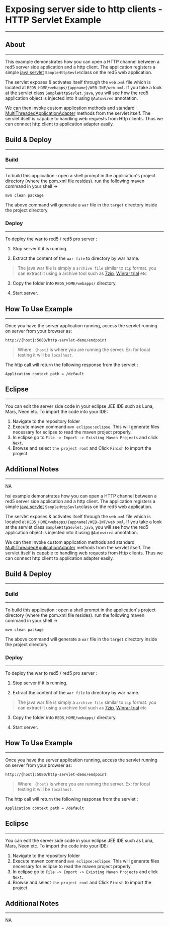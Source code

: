 # Exposing server side to http clients - HTTP Servlet Example
---




## About
---



This example demonstrates how you can open a HTTP channel between a red5 server side application and a http client. The application registers a simple [java servlet](https://en.wikipedia.org/wiki/Java_servlet) `SampleHttpSevlet`class on the red5 web application. 

The servlet exposes & activates itself through the `web.xml` file which is located at `RED5_HOME/webapps/{appname}/WEB-INF/web.xml`. If you take a look at the servlet class `SampleHttpSevlet.java`, you will see how the red5 application object is injected into it using `@Autowired` annotation.

We can then invoke custom application methods and standard [MultiThreadedApplicationAdapter](http://red5.org/javadoc/red5-server/org/red5/server/adapter/MultiThreadedApplicationAdapter.html) methods from the servlet itself. The servlet itself is capable to handling web requests from Http clients. Thus we can connect http client to application adapter easily.




## Build & Deploy
---


### Build
---

To build this application : open a shell prompt in the application's project directory (where the pom.xml file resides). run the following maven command in your shell -> 

``` 
mvn clean package 

```

The above command will generate a `war` file in the `target` directory inside the project directory. 


### Deploy
---

To deploy the war to red5 / red5 pro server :

1. Stop server if it is running.

2. Extract the content of the `war file` to directory by war name. 

> The java war file is simply a `archive file` similar to `zip` format. you can extract it using a archive tool such as [7zip](#http://www.7-zip.org/), [Winrar trial](#http://www.rarlab.com/download.htm) etc

3. Copy the folder into `RED5_HOME/webapps/` directory.

4. Start server.


## How To Use Example
---


Once you have the server application running, access the servlet running on server from your browser as:

``` 
http://{host}:5080/http-servlet-demo/endpoint
```

> Where ` {host}`  is where you are running the server. Ex: for local testing it will be `localhost`.


The http call will return the following response from the servlet :


``` 
Application context path = /default
```



## Eclipse
---

You can edit the server side code in your eclipse JEE IDE such as Luna, Mars, Neon etc. To import the code into your IDE:

1. Navigate to the repository folder
2. Execute maven command `mvn eclipse:eclipse`. This will generate files necessary for eclipse to read the maven project properly.
3. In eclipse go to `File -> Import -> Existing Maven Projects` and click `Next`.
4. Browse and select `the project root` and Click `Finish` to import the project.



## Additional Notes
---

NA



hsi example demonstrates how you can open a HTTP channel between a red5 server side application and a http client. The application registers a simple [java servlet](https://en.wikipedia.org/wiki/Java_servlet) `SampleHttpSevlet`class on the red5 web application. 

The servlet exposes & activates itself through the `web.xml` file which is located at `RED5_HOME/webapps/{appname}/WEB-INF/web.xml`. If you take a look at the servlet class `SampleHttpSevlet.java`, you will see how the red5 application object is injected into it using `@Autowired` annotation.

We can then invoke custom application methods and standard [MultiThreadedApplicationAdapter](http://red5.org/javadoc/red5-server/org/red5/server/adapter/MultiThreadedApplicationAdapter.html) methods from the servlet itself. The servlet itself is capable to handling web requests from Http clients. Thus we can connect http client to application adapter easily.




## Build & Deploy
---


### Build
---

To build this application : open a shell prompt in the application's project directory (where the pom.xml file resides). run the following maven command in your shell -> 

``` 
mvn clean package 

```

The above command will generate a `war` file in the `target` directory inside the project directory. 


### Deploy
---

To deploy the war to red5 / red5 pro server :

1. Stop server if it is running.

2. Extract the content of the `war file` to directory by war name. 

> The java war file is simply a `archive file` similar to `zip` format. you can extract it using a archive tool such as [7zip](#http://www.7-zip.org/), [Winrar trial](#http://www.rarlab.com/download.htm) etc

3. Copy the folder into `RED5_HOME/webapps/` directory.

4. Start server.


## How To Use Example
---


Once you have the server application running, access the servlet running on server from your browser as:

``` 
http://{host}:5080/http-servlet-demo/endpoint
```

> Where ` {host}`  is where you are running the server. Ex: for local testing it will be `localhost`.


The http call will return the following response from the servlet :


``` 
Application context path = /default
```



## Eclipse
---

You can edit the server side code in your eclipse JEE IDE such as Luna, Mars, Neon etc. To import the code into your IDE:

1. Navigate to the repository folder
2. Execute maven command `mvn eclipse:eclipse`. This will generate files necessary for eclipse to read the maven project properly.
3. In eclipse go to `File -> Import -> Existing Maven Projects` and click `Next`.
4. Browse and select `the project root` and Click `Finish` to import the project.



## Additional Notes
---

NA





